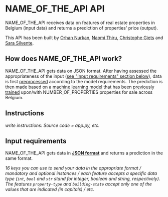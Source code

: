# NAME_OF_THE_API API

NAME_OF_THE_API receives data on features of real estate properties in Belgium (input data) and returns a prediction of properties' price (output).

This API has been built by [Orhan Nurkan](https://github.com/orhannurkan), [Naomi Thiru](https://github.com/naomithiru), [Christophe Giets](https://github.com/gietsc) and [Sara Silvente](https://github.com/silventesa).


## How does NAME_OF_THE_API work?

NAME_OF_THE_API gets data on JSON format. After having assessed the appropriateness of the input ([see "Input requirements" section below](#input-requirements)), data is first [preprocessed](https://github.com/orhannurkan/API-deployment/blob/main/app/preprocessing/cleaning_data.py) according to the model requirements. The prediction is then made based on a [machine learning model](https://github.com/orhannurkan/API-deployment/blob/main/app/model/model.py) that has been [previously trained](https://github.com/orhannurkan/API-deployment/blob/Naomi/app/model/def_dataset.csv) upon/with NUMBER_OF_PROPERTIES properties for sale across Belgium.

## Instructions

*write instructions: Source code = app.py, etc.*

## Input requirements

NAME_OF_THE_API gets data in **[JSON format](https://www.json.org/json-en.html)** and returns a prediction in the same format.

*16 keys you can use to send your data in the appropriate format / mandatory and optional instances / each feature accepts a specific data type (<code>int</code>, <code>bool</code> and <code>str</code> stand for <i>integer</i>, <i>boolean</i> and <i>string</i>, respectively). The features <code>property-type</code> and <code>building-state</code> accept only one of the values that are indicated (in capitals) / etc.*
